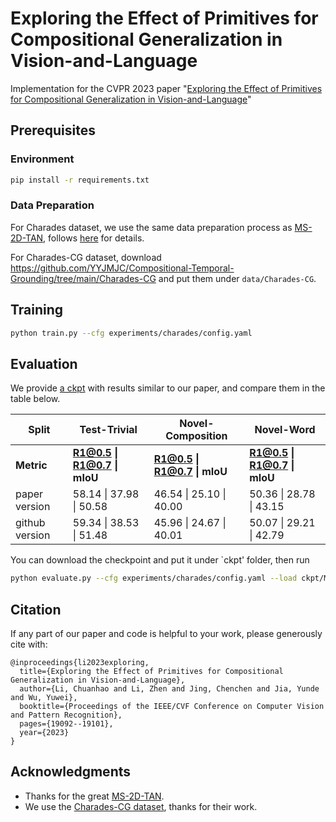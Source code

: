 # Exploring the Effect of Primitives for Compositional Generalization in Vision-and-Language
Implementation for the CVPR 2023 paper "[Exploring the Effect of Primitives for Compositional Generalization in Vision-and-Language](https://openaccess.thecvf.com/content/CVPR2023/papers/Li_Exploring_the_Effect_of_Primitives_for_Compositional_Generalization_in_Vision-and-Language_CVPR_2023_paper.pdf)"

## Prerequisites

### Environment
```bash
pip install -r requirements.txt
```

### Data Preparation

For Charades dataset, we use the same data preparation process as [MS-2D-TAN](https://github.com/microsoft/VideoX/tree/master/MS-2D-TAN), follows [here](https://github.com/microsoft/VideoX/tree/master/MS-2D-TAN#download-datasets) for details.

For Charades-CG dataset, download https://github.com/YYJMJC/Compositional-Temporal-Grounding/tree/main/Charades-CG and put them under `data/Charades-CG`.



## Training

```bash
python train.py --cfg experiments/charades/config.yaml
```

## Evaluation

We provide [a ckpt](https://drive.google.com/file/d/1or5YbBOuEi0Kcy3VUrsUcfkc9Tdmx4Iw/view?usp=sharing) with results similar to our paper, and compare them in the table below.

| Split          | Test-Trivial                   | Novel-Composition             | Novel-Word                    |
| -------------- | ------------------------------ | ----------------------------- | ----------------------------- |
| **Metric**     | **R1@0.5 \| R1@0.7 \| mIoU**   | **R1@0.5 \| R1@0.7 \| mIoU**  | **R1@0.5 \| R1@0.7 \| mIoU**  |
| paper version  | 58.14   \|   37.98   \|  50.58 | 46.54  \|   25.10   \|  40.00 | 50.36  \|   28.78   \|  43.15 |
| github version | 59.34   \|   38.53   \|  51.48 | 45.96  \|   24.67   \|  40.01 | 50.07  \|   29.21   \|  42.79 |


You can download the checkpoint and put it under `ckpt' folder, then run
```bash
python evaluate.py --cfg experiments/charades/config.yaml --load ckpt/MS-2D-TAN_iter20461.pt
```

## Citation

If any part of our paper and code is helpful to your work, please generously cite with:

```
@inproceedings{li2023exploring,
  title={Exploring the Effect of Primitives for Compositional Generalization in Vision-and-Language},
  author={Li, Chuanhao and Li, Zhen and Jing, Chenchen and Jia, Yunde and Wu, Yuwei},
  booktitle={Proceedings of the IEEE/CVF Conference on Computer Vision and Pattern Recognition},
  pages={19092--19101},
  year={2023}
}
```

## Acknowledgments

- Thanks for the great [MS-2D-TAN](https://github.com/microsoft/VideoX/tree/master/MS-2D-TAN).
- We use the [Charades-CG dataset](https://github.com/YYJMJC/Compositional-Temporal-Grounding/tree/main/Charades-CG), thanks for their work.

